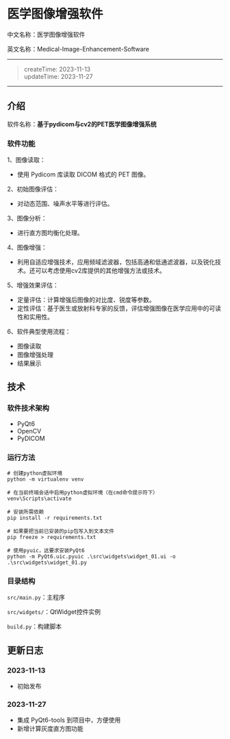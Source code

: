 # 医学图像增强软件

中文名称：医学图像增强软件

英文名称：Medical-Image-Enhancement-Software

---
> createTime: 2023-11-13  
> updateTime: 2023-11-27  
---

## 介绍

软件名称：**基于pydicom与cv2的PET医学图像增强系统**

### 软件功能

1、图像读取：

- 使用 Pydicom 库读取 DICOM 格式的 PET 图像。

2、初始图像评估：

- 对动态范围、噪声水平等进行评估。

3、图像分析：

- 进行直方图均衡化处理。

4、图像增强：

- 利用自适应增强技术，应用频域滤波器，包括高通和低通滤波器，以及锐化技术。还可以考虑使用cv2库提供的其他增强方法或技术。

5、增强效果评估：

- 定量评估：计算增强后图像的对比度、锐度等参数。
- 定性评估：基于医生或放射科专家的反馈，评估增强图像在医学应用中的可读性和实用性。

6、软件典型使用流程：

- 图像读取
- 图像增强处理
- 结果展示

## 技术

### 软件技术架构

- PyQt6
- OpenCV
- PyDICOM

### 运行方法

```shell
# 创建python虚拟环境
python -m virtualenv venv

# 在当前终端会话中启用python虚拟环境（在cmd命令提示符下）
venv\Scripts\activate

# 安装所需依赖
pip install -r requirements.txt

# 如果要把当前已安装的pip包写入到文本文件
pip freeze > requirements.txt

# 使用pyuic，这要求安装PyQt6
python -m PyQt6.uic.pyuic .\src\widgets\widget_01.ui -o .\src\widgets\widget_01.py
```

### 目录结构

`src/main.py`：主程序

`src/widgets/`：QtWidget控件实例

`build.py`：构建脚本

## 更新日志

### 2023-11-13

- 初始发布

### 2023-11-27

- 集成 PyQt6-tools 到项目中，方便使用
- 新增计算灰度直方图功能
